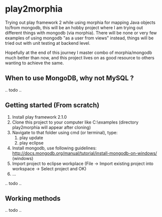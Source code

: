 play2morphia
============

Trying out play framework 2 while using morphia for mapping Java objects to/from mongodb, this will be an hobby project 
where I am trying out different things with mongodb (via morphia). There will be none or very few examples 
of using mongodb "as a user from views" instead, things will be tried out with unit testing at backend level.

Hopefully at the end of this journey I master combo of morphia/mongodb much better than now, and this project lives on as 
good resource to others wanting to achieve the same.

When to use MongoDB, why not MySQL ?
------------------------------------

.. todo ..

Getting started (From scratch)
----------------

1. Install play framework 2.1.0
1. Clone this project to your computer like C:\examples (directory play2morphia will appear after cloning) 
1. Navigate to that folder using cmd (or terminal), type:
	1. play update	
	1. play eclipse
1. Install mongodb, use following guidelines: http://docs.mongodb.org/manual/tutorial/install-mongodb-on-windows/ (windows)
1. Import project to eclipse workplace (File -> Import existing project into workspace -> Select project and OK)
1. ...

.. todo ..

Working methods
----------------

.. todo ..
